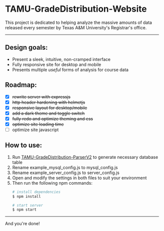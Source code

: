 # TAMU-GradeDistribution-Website
This project is dedicated to helping analyze the massive amounts of data released every semester by Texas A&M University's Registrar's office.

---

## Design goals:
 - Present a sleek, intuitive, non-cramped interface
 - Fully responsive site for desktop and mobile
 - Presents multiple *useful* forms of analysis for course data

## Roadmap:
- [x] <s>rewrite server with expressjs</s>
- [x] <s>http header hardening with helmetjs</s>
- [x] <s>responsive layout for desktop/mobile</s>
- [x] <s>add a dark theme and toggle switch</s>
- [x] <s>fully redo and optimize theming and css</s>
- [x] <s>optimize site loading time</s>
- [ ] optimize site javascript

## How to use:
1. Run [TAMU-GradeDistribution-ParserV2](https://github.com/TAMU-GradeDistribution/TAMU-GradeDistribution-ParserV2) to generate necessary database table
2. Rename example_mysql_config.js to mysql_config.js
3. Rename example_server_config.js to server_config.js
4. Open and modify the settings in both files to suit your environment
5. Then run the following npm commands:
    ```bash
    # install dependencies
    $ npm install

    # start server
    $ npm start
    ```

---
And you're done!